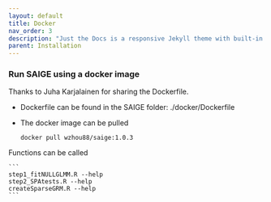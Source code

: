 ```yaml
---
layout: default
title: Docker
nav_order: 3
description: "Just the Docs is a responsive Jekyll theme with built-in search that is easily customizable and hosted on GitHub Pages."
parent: Installation
---
```



### Run SAIGE using a docker image

Thanks to Juha Karjalainen for sharing the Dockerfile.

* Dockerfile can be found in the SAIGE folder: ./docker/Dockerfile

* The docker image can be pulled

    ```
    docker pull wzhou88/saige:1.0.3
    ```

Functions can be called

    ```
    step1_fitNULLGLMM.R --help
    step2_SPAtests.R --help
    createSparseGRM.R --help
    ```
